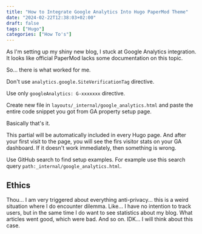 ```yaml
---
title: "How to Integrate Google Analytics Into Hugo PaperMod Theme"
date: "2024-02-22T12:38:03+02:00"
draft: false
tags: ["Hugo"]
categories: ["How To's"]
---
```


As I'm setting up my shiny new blog, I stuck at Google Analytics integration.
It looks like official PaperMod lacks some documentation on this topic.

So... there is what worked for me.

Don't use `analytics.google.SiteVerificationTag` directive.

Use only `googleAnalytics: G-xxxxxxx` directive.

Create new file in `layouts/_internal/google_analytics.html` and paste the
entire code snippet you got from GA property setup page.

Basically that's it.

This partial will be automatically included in every Hugo page. And after your
first visit to the page, you will see the firs visitor stats on your GA
dashboard. If it doesn't work immediately, then something is wrong.

Use GitHub search to find setup examples. For example use this search query
`path:_internal/google_analytics.html`.

## Ethics

Thou... I am very triggered about everything anti-privacy... this is a weird
situation where I do encounter dilemma. Like... I have no intention to track
users, but in the same time I do want to see statistics about my blog. What
articles went good, which were bad. And so on.
IDK... I will think about this case.
